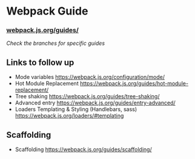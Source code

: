 # Webpack Guide

### [webpack.js.org/guides/](https://webpack.js.org/guides/)

_Check the branches for specific guides_

## Links to follow up

* Mode variables https://webpack.js.org/configuration/mode/
* Hot Module Replacement https://webpack.js.org/guides/hot-module-replacement/
* Tree shaking https://webpack.js.org/guides/tree-shaking/
* Advanced entry https://webpack.js.org/guides/entry-advanced/
* Loaders Templating & Styling (Handlebars, sass) https://webpack.js.org/loaders/#templating

## Scaffolding

* Scaffolding https://webpack.js.org/guides/scaffolding/
